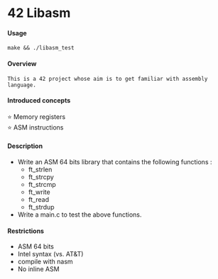 # 42 Libasm

#### Usage
    make && ./libasm_test
#### Overview
    This is a 42 project whose aim is to get familiar with assembly language.
#### Introduced concepts
⭐  Memory registers  
⭐  ASM instructions
#### Description
- Write an ASM 64 bits library that contains the following functions :
    - ft_strlen
    - ft_strcpy
    - ft_strcmp
    - ft_write
    - ft_read
    - ft_strdup
- Write a main.c to test the above functions.
#### Restrictions
- ASM 64 bits
- Intel syntax (vs. AT&T)
- compile with nasm
- No inline ASM

